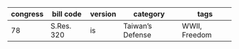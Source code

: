 | **congress** | **bill code** | **version** | **category**     | **tags**      |
| ------------ | ------------- | ----------- | ---------------- | ------------- |
| 78           | S.Res. 320    | is          | Taiwan’s Defense | WWII, Freedom |